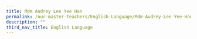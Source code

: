 ```yaml
---
title: Mdm Audrey Lee Yee Han
permalink: /our-master-teachers/English-Language/Mdm-Audrey-Lee-Yee-Han/
description: ""
third_nav_title: English Language
---
```


